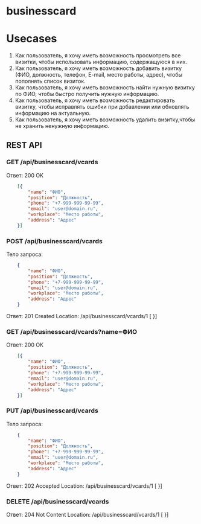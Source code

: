 # businesscard

# Usecases

1. Как пользователь, я хочу иметь возможность просмотреть все визитки, чтобы использовать информацию, содержащуюся в них. 
2. Как пользователь, я хочу иметь возможность добавить визитку (ФИО, должность, телефон, E-mail, место работы, адрес), чтобы пополнять список визиток. 
3. Как пользователь, я хочу иметь возможность найти нужную визитку по ФИО, чтобы быстро получить нужную информацию. 
4. Как пользователь, я хочу иметь возможность редактировать визитку, чтобы исправлять ошибки при добавлении или обновлять информацию на актуальную. 
5. Как пользователь, я хочу иметь возможность удалить визитку,чтобы не хранить ненужную информацию.

## REST API 

### GET /api/businesscard/vcards 

Ответ: 200 OK
```json
    [{
        "name": "ФИО", 
        "position": "Должность", 
        "phone": "+7-999-999-99-99", 
        "email": "user@domain.ru", 
        "workplace": "Место работы", 
        "address": "Адрес" 
    }]
```

### POST /api/businesscard/vcards 

Тело запроса: 
```json
    {
        "name": "ФИО", 
        "position": "Должность", 
        "phone": "+7-999-999-99-99", 
        "email": "user@domain.ru", 
        "workplace": "Место работы", 
        "address": "Адрес" 
    }
```

Ответ: 201 Created
Location: /api/businesscard/vcards/1
    [
    }]

### GET /api/businesscard/vcards?name=ФИО

Ответ: 200 OK
```json
    [{
        "name": "ФИО", 
        "position": "Должность", 
        "phone": "+7-999-999-99-99", 
        "email": "user@domain.ru", 
        "workplace": "Место работы", 
        "address": "Адрес" 
    }]
```

### PUT /api/businesscard/vcards 

Тело запроса: 
```json
    {
        "name": "ФИО", 
        "position": "Должность", 
        "phone": "+7-999-999-99-99", 
        "email": "user@domain.ru", 
        "workplace": "Место работы", 
        "address": "Адрес" 
    }
```

Ответ: 202 Accepted
Location: /api/businesscard/vcards/1
    [
    }]

### DELETE /api/businesscard/vcards 

Ответ: 204 Not Content
Location: /api/businesscard/vcards/1
    [
    }]

